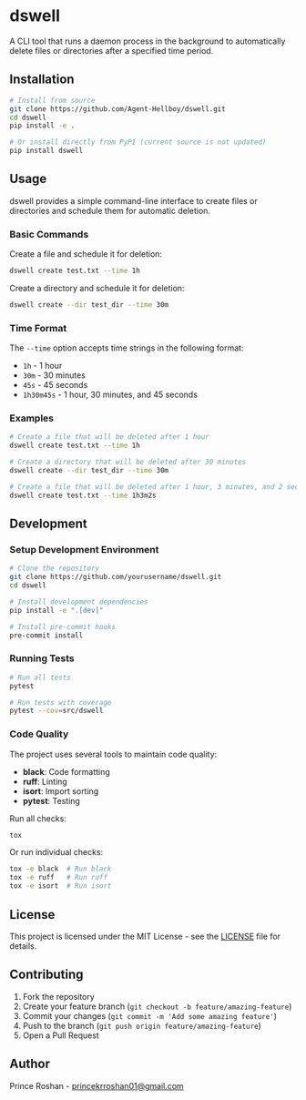 # dswell

A CLI tool that runs a daemon process in the background to automatically delete files or directories after a specified time period.

## Installation

```bash
# Install from source
git clone https://github.com/Agent-Hellboy/dswell.git
cd dswell
pip install -e .

# Or install directly from PyPI (current source is not updated)
pip install dswell
```

## Usage

dswell provides a simple command-line interface to create files or directories and schedule them for automatic deletion.

### Basic Commands

Create a file and schedule it for deletion:
```bash
dswell create test.txt --time 1h
```

Create a directory and schedule it for deletion:
```bash
dswell create --dir test_dir --time 30m
```

### Time Format

The `--time` option accepts time strings in the following format:
- `1h` - 1 hour
- `30m` - 30 minutes
- `45s` - 45 seconds
- `1h30m45s` - 1 hour, 30 minutes, and 45 seconds

### Examples

```bash
# Create a file that will be deleted after 1 hour
dswell create test.txt --time 1h

# Create a directory that will be deleted after 30 minutes
dswell create --dir test_dir --time 30m

# Create a file that will be deleted after 1 hour, 3 minutes, and 2 seconds
dswell create test.txt --time 1h3m2s
```

## Development

### Setup Development Environment

```bash
# Clone the repository
git clone https://github.com/yourusername/dswell.git
cd dswell

# Install development dependencies
pip install -e ".[dev]"

# Install pre-commit hooks
pre-commit install
```

### Running Tests

```bash
# Run all tests
pytest

# Run tests with coverage
pytest --cov=src/dswell
```

### Code Quality

The project uses several tools to maintain code quality:

- **black**: Code formatting
- **ruff**: Linting
- **isort**: Import sorting
- **pytest**: Testing

Run all checks:
```bash
tox
```

Or run individual checks:
```bash
tox -e black  # Run black
tox -e ruff   # Run ruff
tox -e isort  # Run isort
```

## License

This project is licensed under the MIT License - see the [LICENSE](LICENSE) file for details.

## Contributing

1. Fork the repository
2. Create your feature branch (`git checkout -b feature/amazing-feature`)
3. Commit your changes (`git commit -m 'Add some amazing feature'`)
4. Push to the branch (`git push origin feature/amazing-feature`)
5. Open a Pull Request

## Author

Prince Roshan - [princekrroshan01@gmail.com](mailto:princekrroshan01@gmail.com) 
